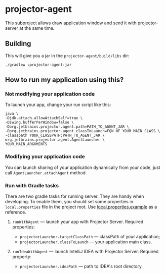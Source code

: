 # projector-agent
This subproject allows draw application window and send it with projector-server at the same time. 

## Building
This will give you a jar in the `projector-agent/build/libs` dir:
```shell script
./gradlew :projector-agent:jar
```

## How to run my application using this?
### Not modifying your application code
To launch your app, change your run script like this:
```Shell Script
java \
-Djdk.attach.allowAttachSelf=true \
-Dswing.bufferPerWindow=false \
-Dorg.jetbrains.projector.agent.path=PATH_TO_AGENT_JAR \
-Dorg.jetbrains.projector.agent.classToLaunch=FQN_OF_YOUR_MAIN_CLASS \
-classpath YOUR_CLASSPATH:PATH_TO_AGENT_JAR \
org.jetbrains.projector.agent.AgentLauncher \
YOUR_MAIN_ARGUMENTS
```

### Modifying your application code
You can launch sharing of your application dynamically from your code, just call `AgentLauncher.attachAgent` method.

### Run with Gradle tasks
There are two gradle tasks for running server. They are handy when developing. To enable them, you should set some properties in `local.properties` file in the project root. Use [local.properties.example](../local.properties.example) as a reference.

1. `runWithAgent` &mdash; launch your app with Projector Server. Required properties:
    * `projectorLauncher.targetClassPath` &mdash; classPath of your application;
    * `projectorLauncher.classToLaunch` &mdash; your application main class.

2. `runIdeaWithAgent` &mdash; launch IntelliJ IDEA with Projector Server. Required property:
    * `projectorLauncher.ideaPath` &mdash; path to IDEA's root directory.
